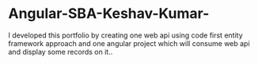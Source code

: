 # Angular-SBA-Keshav-Kumar-
I developed this portfolio by creating one web api using code first entity framework approach and one angular project which will consume web api and display some records on it..
